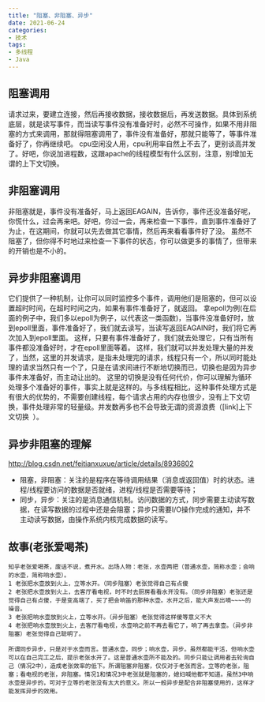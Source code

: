 ```yaml
---
title: "阻塞、非阻塞、异步"
date: 2021-06-24
categories:
- 技术
tags:
- 多线程
- Java
---
```


<!-- more -->

## 阻塞调用
请求过来，要建立连接，然后再接收数据，接收数据后，再发送数据。具体到系统底层，就是读写事件，而当读写事件没有准备好时，必然不可操作，如果不用非阻塞的方式来调用，那就得阻塞调用了，事件没有准备好，那就只能等了，等事件准备好了，你再继续吧。
cpu空闲没人用，cpu利用率自然上不去了，更别谈高并发了。好吧，你说加进程数，这跟apache的线程模型有什么区别，注意，别增加无谓的上下文切换。

## 非阻塞调用
非阻塞就是，事件没有准备好，马上返回EAGAIN，告诉你，事件还没准备好呢，你慌什么，过会再来吧。好吧，你过一会，再来检查一下事件，直到事件准备好了为止，在这期间，你就可以先去做其它事情，然后再来看看事件好了没。
虽然不阻塞了，但你得不时地过来检查一下事件的状态，你可以做更多的事情了，但带来的开销也是不小的。

## 异步非阻塞调用
它们提供了一种机制，让你可以同时监控多个事件，调用他们是阻塞的，但可以设置超时时间，在超时时间之内，如果有事件准备好了，就返回。
拿epoll为例(在后面的例子中，我们多以epoll为例子，以代表这一类函数)，当事件没准备好时，放到epoll里面，事件准备好了，我们就去读写，当读写返回EAGAIN时，我们将它再次加入到epoll里面。
这样，只要有事件准备好了，我们就去处理它，只有当所有事件都没准备好时，才在epoll里面等着。
这样，我们就可以并发处理大量的并发了，当然，这里的并发请求，是指未处理完的请求，线程只有一个，所以同时能处理的请求当然只有一个了，只是在请求间进行不断地切换而已，切换也是因为异步事件未准备好，而主动让出的。
这里的切换是没有任何代价，你可以理解为循环处理多个准备好的事件，事实上就是这样的。与多线程相比，这种事件处理方式是有很大的优势的，不需要创建线程，每个请求占用的内存也很少，没有上下文切换，事件处理非常的轻量级。并发数再多也不会导致无谓的资源浪费（[link]上下文切换  ）。

## 异步非阻塞的理解
http://blog.csdn.net/feitianxuxue/article/details/8936802

* 阻塞，非阻塞：关注的是程序在等待调用结果（消息或返回值）时的状态。进程/线程要访问的数据是否就绪，进程/线程是否需要等待；
* 同步，异步：关注的是消息通信机制。访问数据的方式，同步需要主动读写数据，在读写数据的过程中还是会阻塞；异步只需要I/O操作完成的通知，并不主动读写数据，由操作系统内核完成数据的读写。


## 故事(老张爱喝茶)

```
知乎老张爱喝茶，废话不说，煮开水。出场人物：老张，水壶两把（普通水壶，简称水壶；会响的水壶，简称响水壶）。
1 老张把水壶放到火上，立等水开。（同步阻塞）老张觉得自己有点傻
2 老张把水壶放到火上，去客厅看电视，时不时去厨房看看水开没有。（同步非阻塞）老张还是觉得自己有点傻，于是变高端了，买了把会响笛的那种水壶。水开之后，能大声发出嘀~~~~的噪音。
3 老张把响水壶放到火上，立等水开。（异步阻塞）老张觉得这样傻等意义不大
4 老张把响水壶放到火上，去客厅看电视，水壶响之前不再去看它了，响了再去拿壶。（异步非阻塞）老张觉得自己聪明了。

所谓同步异步，只是对于水壶而言。普通水壶，同步；响水壶，异步。虽然都能干活，但响水壶可以在自己完工之后，提示老张水开了。这是普通水壶所不能及的。同步只能让调用者去轮询自己（情况2中），造成老张效率的低下。所谓阻塞非阻塞，仅仅对于老张而言。立等的老张，阻塞；看电视的老张，非阻塞。情况1和情况3中老张就是阻塞的，媳妇喊他都不知道。虽然3中响水壶是异步的，可对于立等的老张没有太大的意义。所以一般异步是配合非阻塞使用的，这样才能发挥异步的效用。
```

